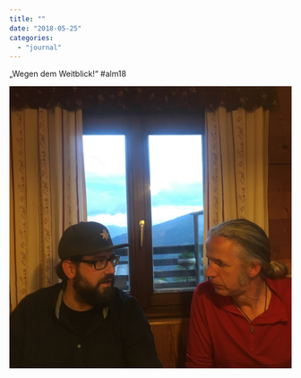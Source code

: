 ```yaml
---
title: ""
date: "2018-05-25"
categories: 
  - "journal"
---
```


„Wegen dem Weitblick!“ #alm18

![](images/cdf677b922.jpg)
